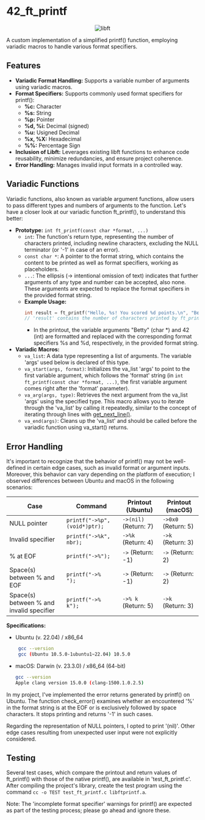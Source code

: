 # 42_ft_printf

<p align="center">
    <img src="https://github.com/alx-sch/42_printf/assets/134595144/f0c52cd6-4282-4a69-9b03-5befc5335003" alt="libft" />
</p>

A custom implementation of a simplified printf() function, employing variadic macros to handle various format specifiers.

## Features

- **Variadic Format Handling:** Supports a variable number of arguments using variadic macros.
- **Format Specifiers:** Supports commonly used format specifiers for printf():
    - **%c:**        Character
    - **%s:**        String
    - **%p:**        Pointer
    - **%d, %i:**    Decimal (signed)
    - **%u:** Usigned Decimal
    - **%x, %X:** Hexadecimal
    - **%%:** Percentage Sign
 - **Inclusion of Libft:** Leverages existing libft functions to enhance code reusability, minimize redundancies, and ensure project coherence.
 - **Error Handling:** Manages invalid input formats in a controlled way.

## Variadic Functions
Variadic functions, also known as variable argument functions, allow users to pass different types and numbers of arguments to the function. Let's have a closer look at our variadic function ft_printf(), to understand this better:

- **Prototype:** `int ft_printf(const char *format, ...)`
    - `int`: The function's return type, representing the number of characters printed, including newline characters, excluding the NULL terminator (or '-1' in case of an error).
    - `const char *`: A pointer to the format string, which contains the content to be printed as well as format specifiers, working as placeholders.
    - `...`: The ellipsis (-> intentional omission of text) indicates that further arguments of any type and number can be accepted, also none. These arguments are expected to replace the format specifiers in the provided format string.
    - **Example Usage:**
      ```c
      int result = ft_printf("Hello, %s! You scored %d points.\n", "Betty", 42);
      // 'result' contains the number of characters printed by ft_printf() -> 36
      ```
        - In the printout, the variable arguments "Betty" (char *) and 42 (int) are formatted and replaced with the corresponding format specifiers %s and %d, respectively, in the provided format string.
- **Variadic Macros:**
    - `va_list`: A data type representing a list of arguments. The variable 'args' used below is declared of this type.
    - `va_start(args, format)`: Initializes the va_list 'args' to point to the first variable argument, which follows the 'format' string (in `int ft_printf(const char *format, ...)`, the first variable argument comes right after the 'format' parameter).
    - `va_arg(args, type)`: Retrieves the next argument from the va_list 'args' using the specified type. This macro allows you to iterate through the 'va_list' by calling it repeatedly, similar to the concept of iterating through lines with [get_next_line()](https://github.com/alx-sch/42_get_next_line).
    - `va_end(args)`: Cleans up the 'va_list' and should be called before the variadic function using va_start() returns.
 
## Error Handling 
It's important to recognize that the behavior of printf() may not be well-defined in certain edge cases, such as invalid format or argument inputs. Moreover, this behavior can vary depending on the platform of execution; I observed differences between Ubuntu and macOS in the following scenarios:

| Case | Command | Printout (Ubuntu) | Printout (macOS) |
| --- | --- | --- | --- |
| NULL pointer | `printf("->%p", (void*)ptr);`| `->(nil)` (Return: 7) | `->0x0` (Return: 5) |
| Invalid specifier | `printf("->%k", nbr);` | `->%k` (Return: 4) | `->k` (Return: 3) |
| % at EOF | `printf("->%");` | `->` (Return: -1) | `->` (Return: 2) |
| Space(s) between % and EOF | `printf("->%   ");` | `->` (Return: -1) | `->` (Return: 2) |
| Space(s) between % and invalid specifier | `printf("->%   k");` | `->% k` (Return: 5) | `->k` (Return: 3) |

**Specifications:**
- Ubuntu (v. 22.04) / x86_64
    ```bash
     gcc --version
     gcc (Ubuntu 10.5.0-1ubuntu1~22.04) 10.5.0
    ```
- macOS: Darwin (v. 23.3.0) / x86_64 (64-bit)
     ```bash
     gcc --version
     Apple clang version 15.0.0 (clang-1500.1.0.2.5)
    ```
     
In my project, I've implemented the error returns generated by printf() on Ubuntu. The function check_error() examines whether an encountered '%' in the format string is at the EOF or is exclusively followed by space characters. It stops printing and returns '-1' in such cases.

Regarding the representation of NULL pointers, I opted to print '(nil)'. Other edge cases resulting from unexpected user input were not explicitly considered.

## Testing
Several test cases, which compare the printout and return values of ft_printf() with those of the native printf(), are available in 'test_ft_printf.c'. After compiling the project's library, create the test program using the command `cc -o TEST test_ft_printf.c libftprintf.a`.

Note: The 'incomplete format specifier' warnings for printf() are expected as part of the testing process; please go ahead and ignore these.

